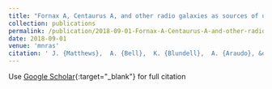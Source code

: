 ```yaml
---
title: "Fornax A, Centaurus A, and other radio galaxies as sources of ultrahigh energy cosmic rays"
collection: publications
permalink: /publication/2018-09-01-Fornax-A-Centaurus-A-and-other-radio-galaxies-as-sources-of-ultrahigh-energy-cosmic-rays
date: 2018-09-01
venue: 'mnras'
citation: ' J. {Matthews},  A. {Bell},  K. {Blundell},  A. {Araudo}, &quot;Fornax A, Centaurus A, and other radio galaxies as sources of ultrahigh energy cosmic rays.&quot; mnras, 2018.'
---
```

Use [Google Scholar](https://scholar.google.com/scholar?q=Fornax+A,+Centaurus+A,+and+other+radio+galaxies+as+sources+of+ultrahigh+energy+cosmic+rays){:target="_blank"} for full citation